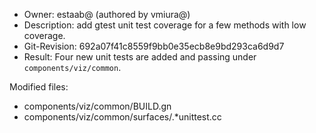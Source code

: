 * Owner: estaab@ (authored by vmiura@)
* Description: add gtest unit test coverage for a few methods with low coverage.
* Git-Revision: 692a07f41c8559f9bb0e35ecb8e9bd293ca6d9d7
* Result: Four new unit tests are added and passing under `components/viz/common`.

Modified files:
   * components/viz/common/BUILD.gn
   * components/viz/common/surfaces/.\*unittest.cc
